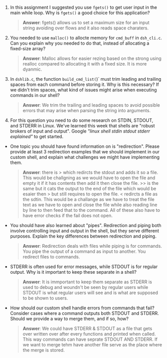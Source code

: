 1. In this assignment I suggested you use `fgets()` to get user input in the main while loop. Why is `fgets()` a good choice for this application?

    > **Answer**:  fgets() allows us to set a maximum size for an input string avoiding over flows and it also reads space charaters.

2. You needed to use `malloc()` to allocte memory for `cmd_buff` in `dsh_cli.c`. Can you explain why you needed to do that, instead of allocating a fixed-size array?

    > **Answer**:  Malloc allows for easier rezing based on the strong using realloc compared to allocating it with a fixed size. It is more dyanmic.


3. In `dshlib.c`, the function `build_cmd_list(`)` must trim leading and trailing spaces from each command before storing it. Why is this necessary? If we didn't trim spaces, what kind of issues might arise when executing commands in our shell?

    > **Answer**:  We trim the trailing and leading spaces to avoid possible errors that may arise when parsing the string into arguments.

4. For this question you need to do some research on STDIN, STDOUT, and STDERR in Linux. We've learned this week that shells are "robust brokers of input and output". Google _"linux shell stdin stdout stderr explained"_ to get started.

- One topic you should have found information on is "redirection". Please provide at least 3 redirection examples that we should implement in our custom shell, and explain what challenges we might have implementing them.

    > **Answer**:  there is > which redircts the stdout and adds it so a file. This would be challgning as we would have to open the file and empty it if it has contents then add it then close the file. >> is the same but it cats the output to the end of the file which would be esaier then > but still requires to open the file. < redircts a file as the sdtin. This would be a challange as we have to treat the file text as we have to open and close the file while also reading line by line to then feed that to the command. All of these also have to have error checks if the fail does not open.

- You should have also learned about "pipes". Redirection and piping both involve controlling input and output in the shell, but they serve different purposes. Explain the key differences between redirection and piping.

    > **Answer**:  Redirection deals with files while piping is for commands. You pipe the output of a command as input to another. You redirect files to commands.

- STDERR is often used for error messages, while STDOUT is for regular output. Why is it important to keep these separate in a shell?

    > **Answer**: It is immportant to keep them separate as STDERR is used to debug and woundn't be seen by regular users while STDOUT is what regular users will see and is what are supposed to be shown to users.

- How should our custom shell handle errors from commands that fail? Consider cases where a command outputs both STDOUT and STDERR. Should we provide a way to merge them, and if so, how?

    > **Answer**:  We could have STDERR & STDOUT as a file that gets over written over after every functions and printed when called. This way commands can have seprate STDOUT AND STDERR. If we want to merge tehm have another file serve as the place where the merge is stored.